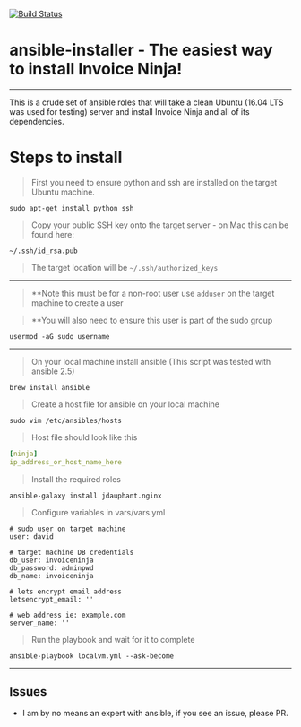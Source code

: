 [![Build Status](https://travis-ci.org/invoiceninja/ansible-installer.png?branch=master)](https://travis-ci.org/invoiceninja/ansible-installer)
# ansible-installer - The easiest way to install Invoice Ninja!

---

This is a crude set of ansible roles that will take a clean Ubuntu (16.04 LTS was used for testing) server and install Invoice Ninja and all of its dependencies.

# Steps to install

> First you need to ensure python and ssh are installed on the target Ubuntu machine.

`sudo apt-get install python ssh`

> Copy your public SSH key onto the target server - on Mac this can be found here:

`~/.ssh/id_rsa.pub`

> The target location will be 
`~/.ssh/authorized_keys`

***

> **Note this must be for a non-root user use `adduser` on the target machine to create a user

> **You will also need to ensure this user is part of the sudo group

`usermod -aG sudo username`

***

> On your local machine install ansible (This script was tested with ansible 2.5)

`brew install ansible`

> Create a host file for ansible on your local machine

`sudo vim /etc/ansibles/hosts`

> Host file should look like this

```yaml
[ninja]
ip_address_or_host_name_here
```

> Install the required roles

`ansible-galaxy install jdauphant.nginx`

> Configure variables in vars/vars.yml

```
# sudo user on target machine
user: david

# target machine DB credentials
db_user: invoiceninja
db_password: adminpwd
db_name: invoiceninja

# lets encrypt email address
letsencrypt_email: ''

# web address ie: example.com
server_name: ''
```

> Run the playbook and wait for it to complete

`ansible-playbook localvm.yml --ask-become`

***

## Issues
* I am by no means an expert with ansible, if you see an issue, please PR.
